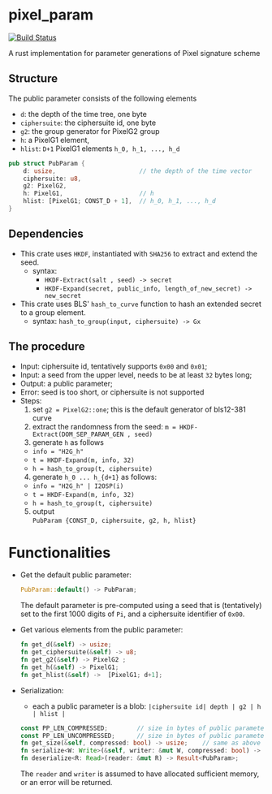# pixel_param
[![Build Status](https://travis-ci.com/algorand/pixel_param.svg?token=cs332z4omsgc9ykLW8pu&branch=master)](https://travis-ci.com/algorand/pixel_param)


A rust implementation for parameter generations of Pixel signature scheme

## Structure
The public parameter consists of the following elements
* `d`: the depth of the time tree, one byte
* `ciphersuite`: the ciphersuite id, one byte
* `g2`: the group generator for PixelG2 group
* `h`: a PixelG1 element,
* `hlist`: `D+1` PixelG1 elements `h_0, h_1, ..., h_d`

``` Rust
pub struct PubParam {
    d: usize,                       // the depth of the time vector
    ciphersuite: u8,
    g2: PixelG2,
    h: PixelG1,                     // h
    hlist: [PixelG1; CONST_D + 1],  // h_0, h_1, ..., h_d
}
```
## Dependencies
* This crate uses `HKDF`, instantiated with `SHA256` to extract and
extend the seed.
  * syntax:
    * `HKDF-Extract(salt , seed) -> secret`
    * `HKDF-Expand(secret, public_info, length_of_new_secret) -> new_secret`
* This crate uses BLS' `hash_to_curve` function to hash an extended secret
to a group element.
  * syntax: `hash_to_group(input, ciphersuite) -> Gx`
## The procedure
* Input: ciphersuite id, tentatively supports `0x00` and `0x01`;
* Input: a seed from the upper level, needs to be at least `32` bytes long;
* Output: a public parameter;
* Error: seed is too short, or ciphersuite is not supported
* Steps:
  1. set `g2 = PixelG2::one`; this is the default generator of bls12-381 curve
  2. extract the randomness from the seed:
  `m = HKDF-Extract(DOM_SEP_PARAM_GEN , seed)`
  3. generate `h` as follows
    * `info = "H2G_h"`
    * `t = HKDF-Expand(m, info, 32)`
    * `h = hash_to_group(t, ciphersuite)`
  4. generate `h_0 ... h_{d+1}` as follows:
    * `info = "H2G_h" | I2OSP(i)`
    * `t = HKDF-Expand(m, info, 32)`
    * `h = hash_to_group(t, ciphersuite)`
  5. output   
  `PubParam {CONST_D, ciphersuite, g2, h, hlist}`


# Functionalities
* Get the default public parameter:
  ``` rust
  PubParam::default() -> PubParam;
  ```
  The default parameter is pre-computed using a seed that is (tentatively) set to
  the first 1000 digits of `Pi`, and a ciphersuite identifier of `0x00`.

* Get various elements from the public parameter:
  ``` rust
  fn get_d(&self) -> usize;
  fn get_ciphersuite(&self) -> u8;
  fn get_g2(&self) -> PixelG2 ;
  fn get_h(&self) -> PixelG1;
  fn get_hlist(&self) ->  [PixelG1; d+1];
  ```

* Serialization:
  * each a public parameter is a blob: `|ciphersuite id| depth | g2 | h | hlist |`

  ``` rust
  const PP_LEN_COMPRESSED;        // size in bytes of public parameter, compressed
  const PP_LEN_UNCOMPRESSED;      // size in bytes of public parameter, uncompressed
  fn get_size(&self, compressed: bool) -> usize;    // same as above
  fn serialize<W: Write>(&self, writer: &mut W, compressed: bool) -> Result<()>;
  fn deserialize<R: Read>(reader: &mut R) -> Result<PubParam>;
  ```
  The `reader` and `writer` is assumed
  to have allocated sufficient memory, or an error will be returned.
